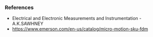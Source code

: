 ### References

- Electrical and Electronic Measurements and Instrumentation - A.K.SAWHNEY
- https://www.emerson.com/en-us/catalog/micro-motion-sku-fdm